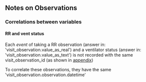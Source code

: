 ## Notes on Observations

### Correlations between variables

#### RR and vent status

Each _event_ of taking a RR observation (answer in: 'visit_observation.value_as_real') and a ventilator status (answer in: 'visit_observation.value_as_text') is not recorded with the same visit_observation_id (as shown in [appendix](https://github.com/tagimoucia-cheryl/emap_icnarc/blob/main/dbForge/observations/appendix.sql))

To correlate these observations, they have the same 'visit_observation.observation.datetime'
